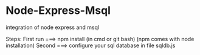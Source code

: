 # Node-Express-Msql
integration of node express and msql


Steps:
First run ===> npm install (in cmd or git bash)
(npm comes with node installation)
Second ===> configure your sql database in file sqldb.js
